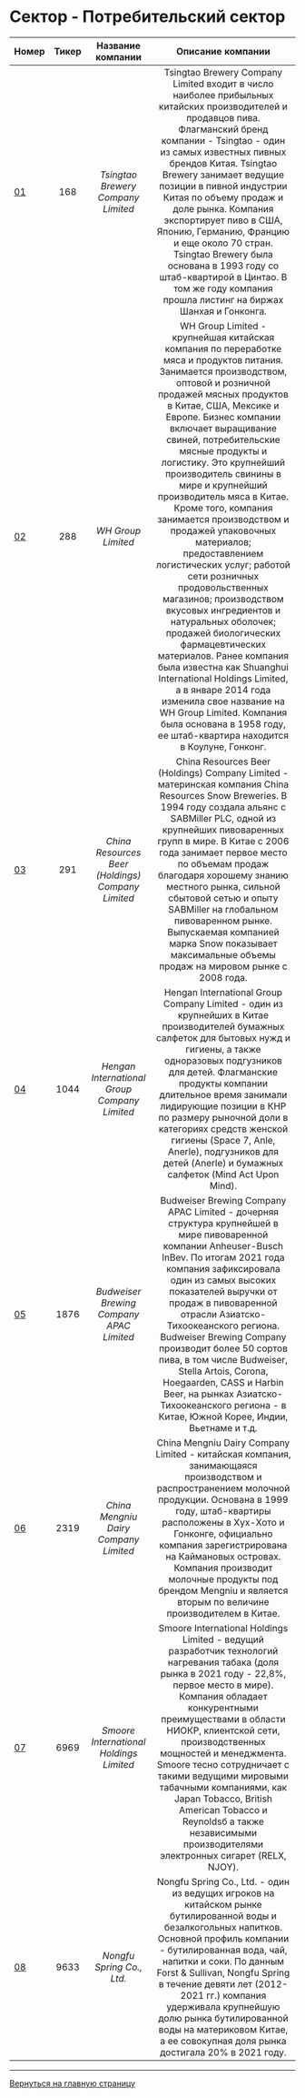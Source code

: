 # Сектор - Потребительский сектор

| Номер|Тикер|Название компании|Описание компании|
|--------------|:--:|:-------:|:---:|
|[01]|168|*Tsingtao Brewery Company Limited*|Tsingtao Brewery Company Limited входит в число наиболее прибыльных китайских производителей и продавцов пива. Флагманский бренд компании - Tsingtao - один из самых известных пивных брендов Китая. Tsingtao Brewery занимает ведущие позиции в пивной индустрии Китая по объему продаж и доле рынка. Компания экспортирует пиво в США, Японию, Германию, Францию и еще около 70 стран. Tsingtao Brewery была основана в 1993 году со штаб-квартирой в Цинтао. В том же году компания прошла листинг на биржах Шанхая и Гонконга.|
|[02]|288|*WH Group Limited*|WH Group Limited - крупнейшая китайская компания по переработке мяса и продуктов питания. Занимается производством, оптовой и розничной продажей мясных продуктов в Китае, США, Мексике и Европе. Бизнес компании включает выращивание свиней, потребительские мясные продукты и логистику. Это крупнейший производитель свинины в мире и крупнейший производитель мяса в Китае. Кроме того, компания занимается производством и продажей упаковочных материалов; предоставлением логистических услуг; работой сети розничных продовольственных магазинов; производством вкусовых ингредиентов и натуральных оболочек;  продажей биологических фармацевтических материалов. Ранее компания была известна как Shuanghui International Holdings Limited, а в январе 2014 года изменила свое название на WH Group Limited. Компания была основана в 1958 году, ее штаб-квартира находится в Коулуне, Гонконг.|
|[03]|291|*China Resources Beer (Holdings) Company Limited*|China Resources Beer (Holdings) Company Limited - материнская компания China Resources Snow Breweries. В 1994 году создала альянс с SABMiller PLC, одной из крупнейших пивоваренных групп в мире. В Китае с 2006 года занимает первое место по объемам продаж благодаря хорошему знанию местного рынка, сильной сбытовой сетью и опыту SABMiller на глобальном пивоваренном рынке. Выпускаемая компанией марка Snow показывает максимальные объемы продаж на мировом рынке с 2008 года.|
|[04]|1044|*Hengan International Group Company Limited*|Hengan International Group Company Limited - один из крупнейших в Китае производителей бумажных салфеток для бытовых нужд и гигиены, а также одноразовых подгузников для детей. Флагманские продукты компании длительное время занимали лидирующие позиции в КНР по размеру рыночной доли в категориях средств женской гигиены (Space 7, Anle, Anerle), подгузников для детей (Anerle) и бумажных салфеток (Mind Act Upon Mind).|
|[05]|1876|*Budweiser Brewing Company APAC Limited*|Budweiser Brewing Company APAC Limited - дочерняя структура крупнейшей в мире пивоваренной компании Anheuser-Busch InBev. По итогам 2021 года компания зафиксировала один из самых высоких показателей выручки от продаж в пивоваренной отрасли Азиатско-Тихоокеанского региона. Budweiser Brewing Company производит более 50 сортов пива, в том числе Budweiser, Stella Artois, Corona, Hoegaarden, CASS и Harbin Beer, на рынках Азиатско-Тихоокеанского региона - в Китае, Южной Корее, Индии, Вьетнаме и т.д.|
|[06]|2319|*China Mengniu Dairy Company Limited*|China Mengniu Dairy Company Limited - китайская компания, занимающаяся производством и распространением молочной продукции. Основана в 1999 году, штаб-квартиры расположены в Хух-Хото и Гонконге, официально компания зарегистрирована на Каймановых островах. Компания производит молочные продукты под брендом Mengniu и  является вторым по величине производителем в Китае.|
|[07]|6969|*Smoore International Holdings Limited*|Smoore International Holdings Limited - ведущий разработчик технологий нагревания табака (доля рынка в 2021 году - 22,8%, первое место в мире). Компания обладает конкурентными преимуществами в области НИОКР, клиентской сети, производственных мощностей и менеджмента. Smoore  тесно сотрудничает с такими ведущими мировыми табачными компаниями, как Japan Tobacco, British American Tobacco и Reynoldsб а также независимыми производителями электронных сигарет (RELX, NJOY).|
|[08]|9633|*Nongfu Spring Co., Ltd.*|Nongfu Spring Co., Ltd. - один из ведущих игроков на китайском рынке бутилированной воды и безалкогольных напитков. Основной профиль компании - бутилированная вода, чай, напитки и соки. По данным Forst & Sullivan, Nongfu Spring в течение девяти лет (2012-2021 гг.) компания удерживала крупнейшую долю рынка бутилированной воды на материковом Китае, а ее совокупная доля рынка достигала 20% в 2021 году.|

---

[Вернуться на главную страницу](https://github.com/ANT050/Stocks_List "Перейти на главную страницу")

[01]: https://investcab.ru/ru/inmarket/torg_instruments/card.aspx?issue=9071 "Перейти для просмотра полной информации"
[02]: https://investcab.ru/ru/inmarket/torg_instruments/card.aspx?issue=7474 "Перейти для просмотра полной информации"
[03]: https://investcab.ru/ru/inmarket/torg_instruments/card.aspx?issue=8856 "Перейти для просмотра полной информации"
[04]: https://investcab.ru/ru/inmarket/torg_instruments/card.aspx?issue=8998 "Перейти для просмотра полной информации"
[05]: https://investcab.ru/ru/inmarket/torg_instruments/card.aspx?issue=9005 "Перейти для просмотра полной информации"
[06]: https://investcab.ru/ru/inmarket/torg_instruments/card.aspx?issue=8859 "Перейти для просмотра полной информации"
[07]: https://investcab.ru/ru/inmarket/torg_instruments/card.aspx?issue=8870 "Перейти для просмотра полной информации"
[08]: https://investcab.ru/ru/inmarket/torg_instruments/card.aspx?issue=9004 "Перейти для просмотра полной информации"

